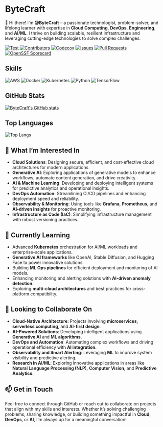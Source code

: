 # ByteCraft

👋 Hi there! I’m **@ByteCraft** – a passionate technologist, problem-solver, and lifelong learner with expertise in **Cloud Computing**, **DevOps**, **Engineering**, and **AI/ML**. I thrive on building scalable, resilient infrastructure and leveraging cutting-edge technologies to solve complex challenges.

[![Test](https://img.shields.io/badge/Test-passing-brightgreen)](#)
[![Contributors](https://img.shields.io/badge/contributors-266-blue)](#)
[![Codecov](https://img.shields.io/badge/codecov-98%25-success)](#)
[![Issues](https://img.shields.io/badge/issues-145%20open-lightblue)](#)
[![Pull Requests](https://img.shields.io/badge/pull%20requests-197%20open-blue)](#)
[![OpenSSF Scorecard](https://img.shields.io/badge/openssf%20scorecard-7.2-yellowgreen)](#)

## Skills

![AWS](https://img.shields.io/badge/AWS-232F3E?style=for-the-badge&logo=amazon-aws&logoColor=white)
![Docker](https://img.shields.io/badge/Docker-2496ED?style=for-the-badge&logo=docker&logoColor=white)
![Kubernetes](https://img.shields.io/badge/Kubernetes-326CE5?style=for-the-badge&logo=kubernetes&logoColor=white)
![Python](https://img.shields.io/badge/Python-3776AB?style=for-the-badge&logo=python&logoColor=white)
![TensorFlow](https://img.shields.io/badge/TensorFlow-FF6F00?style=for-the-badge&logo=tensorflow&logoColor=white)

## GitHub Stats

[![ByteCraft's GitHub stats](https://github-readme-stats.vercel.app/api?username=iscloudready&show_icons=true&theme=radical)](https://github.com/anuraghazra/github-readme-stats)

## Top Languages

![Top Langs](https://github-readme-stats.vercel.app/api/top-langs/?username=iscloudready&layout=compact&theme=radical)

## 👀 What I’m Interested In
- **Cloud Solutions**: Designing secure, efficient, and cost-effective cloud architectures for modern applications.
- **Generative AI**: Exploring applications of generative models to enhance workflows, automate content generation, and drive creativity.
- **AI & Machine Learning**: Developing and deploying intelligent systems for predictive analytics and operational insights.
- **DevOps Automation**: Streamlining CI/CD pipelines and enhancing deployment speed and reliability.
- **Observability & Monitoring**: Using tools like **Grafana**, **Prometheus**, and **AI-driven insights** for proactive monitoring.
- **Infrastructure as Code (IaC)**: Simplifying infrastructure management with robust versioning practices.

## 🌱 Currently Learning
- Advanced **Kubernetes** orchestration for AI/ML workloads and enterprise-scale applications.
- **Generative AI frameworks** like OpenAI, Stable Diffusion, and Hugging Face to power innovative solutions.
- Building **ML Ops pipelines** for efficient deployment and monitoring of AI models.
- Enhancing monitoring and alerting solutions with **AI-driven anomaly detection**.
- Exploring **multi-cloud architectures** and best practices for cross-platform compatibility.

## 💼 Looking to Collaborate On
- **Cloud-Native Architecture**: Projects involving **microservices**, **serverless computing**, and **AI-first design**.
- **AI-Powered Solutions**: Developing intelligent applications using **Generative AI** and **ML algorithms**.
- **DevOps and Automation**: Automating complex workflows and driving operational efficiency with **AI integration**.
- **Observability and Smart Alerting**: Leveraging **ML** to improve system visibility and predictive alerting.
- **Research in AI/ML**: Exploring innovative applications in areas like **Natural Language Processing (NLP)**, **Computer Vision**, and **Predictive Analytics**.

## 📫 Get in Touch
Feel free to connect through GitHub or reach out to collaborate on projects that align with my skills and interests. Whether it’s solving challenging problems, sharing knowledge, or building something impactful in **Cloud**, **DevOps**, or **AI**, I’m always up for a meaningful conversation!
